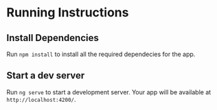 # Running Instructions

## Install Dependencies

Run `npm install` to install all the required dependecies for the app.

## Start a dev server

Run `ng serve` to start a development server. Your app will be available at `http://localhost:4200/`.
